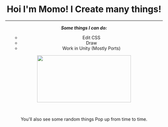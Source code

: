
<div class="markdown-heading" dir="auto">
<h1 class="heading-element" dir="auto" style="text-align: center;" data-sourcepos="3:1-3:38" align="center">Hoi I'm Momo! I Create many things!</h1  align="center">
<hr>
<p align="center"><em><strong>Some things I can do:</strong></em></p align="center">
<ul>
<ul>
<li align="center">Edit CSS</li align="center">
<li align="center">Draw</li align="center">
<li align="center">Work in Unity (Mostly Ports)</li align="center">
</ul>
</ul>
<p align="center"><img src="https://github.com/user-attachments/assets/b15833fa-b962-4d22-8418-8326c453641b" alt="" width="300" height="150" /></p align="center">
<p style="text-align: center;">&nbsp;</p>

<p align="center">You'll also see some random things Pop up from time to time. </p>

<!--
**Momofier/Momofier** is a ✨ _special_ ✨ repository because its `README.md` (this file) appears on your GitHub profile.

Here are some ideas to get you started:!


- 🔭 I’m currently working on ...
- 🌱 I’m currently learning ...
- 👯 I’m looking to collaborate on ...
- 🤔 I’m looking for help with ...
- 💬 Ask me about ...
- 📫 How to reach me: ...
- 😄 Pronouns: ...
- ⚡ Fun fact: ...
-->
